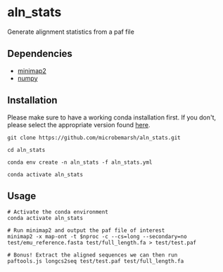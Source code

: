 # aln_stats
Generate alignment statistics from a paf file

## Dependencies

* [minimap2](https://github.com/lh3/minimap2) 
* [numpy](https://numpy.org/)

## Installation

Please make sure to have a working conda installation first. If you don't, please select the appropriate version found [here](https://github.com/conda-forge/miniforge).

```
git clone https://github.com/microbemarsh/aln_stats.git

cd aln_stats

conda env create -n aln_stats -f aln_stats.yml

conda activate aln_stats
```

## Usage

```
# Activate the conda environment
conda activate aln_stats

# Run minimap2 and output the paf file of interest
minimap2 -x map-ont -t $nproc -c --cs=long --secondary=no test/emu_reference.fasta test/full_length.fa > test/test.paf

# Bonus! Extract the aligned sequences we can then run
paftools.js longcs2seq test/test.paf test/full_length.fa
```